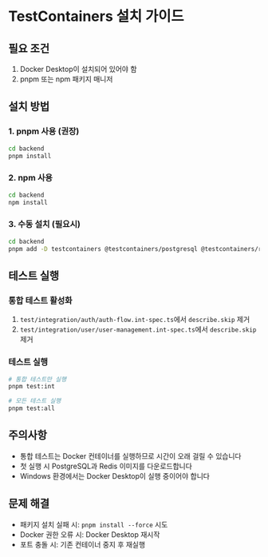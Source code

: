 # TestContainers 설치 가이드

## 필요 조건
1. Docker Desktop이 설치되어 있어야 함
2. pnpm 또는 npm 패키지 매니저

## 설치 방법

### 1. pnpm 사용 (권장)
```bash
cd backend
pnpm install
```

### 2. npm 사용
```bash
cd backend
npm install
```

### 3. 수동 설치 (필요시)
```bash
cd backend
pnpm add -D testcontainers @testcontainers/postgresql @testcontainers/redis
```

## 테스트 실행

### 통합 테스트 활성화
1. `test/integration/auth/auth-flow.int-spec.ts`에서 `describe.skip` 제거
2. `test/integration/user/user-management.int-spec.ts`에서 `describe.skip` 제거

### 테스트 실행
```bash
# 통합 테스트만 실행
pnpm test:int

# 모든 테스트 실행
pnpm test:all
```

## 주의사항
- 통합 테스트는 Docker 컨테이너를 실행하므로 시간이 오래 걸릴 수 있습니다
- 첫 실행 시 PostgreSQL과 Redis 이미지를 다운로드합니다
- Windows 환경에서는 Docker Desktop이 실행 중이어야 합니다

## 문제 해결
- 패키지 설치 실패 시: `pnpm install --force` 시도
- Docker 권한 오류 시: Docker Desktop 재시작
- 포트 충돌 시: 기존 컨테이너 중지 후 재실행